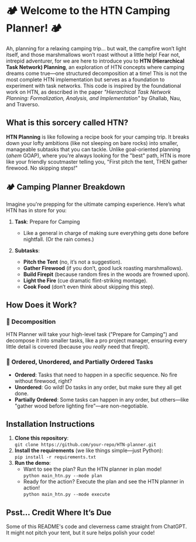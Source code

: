 # 🏕️ Welcome to the HTN Camping Planner! 🏕️

Ah, planning for a relaxing camping trip... but wait, the campfire won’t light itself, and those marshmallows won’t roast without a little help! Fear not, intrepid adventurer, for we are here to introduce you to **HTN (Hierarchical Task Network) Planning**, an exploration of HTN concepts where camping dreams come true—one structured decomposition at a time! This is not the most complete HTN implementation but serves as a foundation to experiment with task networks. This code is inspired by the foundational work on HTN, as described in the paper *"Hierarchical Task Network Planning: Formalization, Analysis, and Implementation"* by Ghallab, Nau, and Traverso.


## What is this sorcery called HTN?

**HTN Planning** is like following a recipe book for your camping trip. It breaks down your lofty ambitions (like not sleeping on bare rocks) into smaller, manageable subtasks that you can tackle. Unlike goal-oriented planning (*ahem* GOAP), where you're always looking for the "best" path, HTN is more like your friendly scoutmaster telling you, "First pitch the tent, THEN gather firewood. No skipping steps!"

## 🏕️ Camping Planner Breakdown

Imagine you're prepping for the ultimate camping experience. Here’s what HTN has in store for you:

1. **Task**: Prepare for Camping
   - Like a general in charge of making sure everything gets done before nightfall. (Or the rain comes.)

2. **Subtasks**:
   - **Pitch the Tent** (no, it’s not a suggestion).
   - **Gather Firewood** (if you don’t, good luck roasting marshmallows).
   - **Build Firepit** (because random fires in the woods are frowned upon).
   - **Light the Fire** (cue dramatic flint-striking montage).
   - **Cook Food** (don’t even think about skipping this step).

## How Does it Work?

### 🌳 Decomposition
HTN Planner will take your high-level task ("Prepare for Camping") and decompose it into smaller tasks, like a pro project manager, ensuring every little detail is covered (because you *really* need that firepit).

### 🚀 Ordered, Unordered, and Partially Ordered Tasks
- **Ordered**: Tasks that need to happen in a specific sequence. No fire without firewood, right?
- **Unordered**: Go wild! Do tasks in any order, but make sure they all get done.
- **Partially Ordered**: Some tasks can happen in any order, but others—like "gather wood before lighting fire"—are non-negotiable.

## Installation Instructions

1. **Clone this repository**:  
   `git clone https://github.com/your-repo/HTN-planner.git`
2. **Install the requirements** (we like things simple—just Python):  
   `pip install -r requirements.txt`
3. **Run the demo**:
   - Want to see the plan? Run the HTN planner in plan mode!  
     `python main_htn.py --mode plan`
   - Ready for the action? Execute the plan and see the HTN planner in action!  
     `python main_htn.py --mode execute`

## Psst... Credit Where It’s Due
Some of this README's code and cleverness came straight from ChatGPT. It might not pitch your tent, but it sure helps polish your code!
